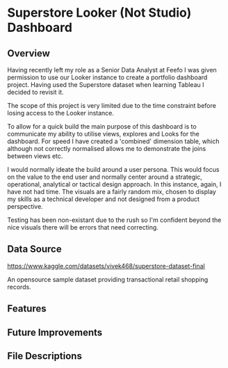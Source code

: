 # Superstore Looker (Not Studio) Dashboard


## Overview

Having recently left my role as a Senior Data Analyst at Feefo I was given permission to use our Looker instance to create a portfolio dashboard project. Having used the Superstore dataset when learning Tableau I decided to revisit it.

The scope of this project is very limited due to the time constraint before losing access to the Looker instance. 

To allow for a quick build the main purpose of this dashboard is to communicate my ability to utilise views, explores and Looks for the dashboard. For speed I have created a 'combined' dimension table, which although not correctly normalised allows me to demonstrate the joins between views etc.

I would normally ideate the build around a user persona. This would focus on the value to the end user and normally center around a strategic, operational, analytical or tactical design approach. In this instance, again, I have not had time. The visuals are a fairly random mix, chosen to display my skills as a technical developer and not designed from a product perspective. 

Testing has been non-existant due to the rush so I'm confident beyond the nice visuals there will be errors that need correcting. 


## Data Source

https://www.kaggle.com/datasets/vivek468/superstore-dataset-final

An opensource sample dataset providing transactional retail shopping records.


## Features



## Future Improvements


## File Descriptions









